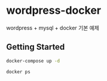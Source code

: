 # wordpress-docker
wordpress + mysql + docker 기본 예제

## Getting Started

```bash
docker-compose up -d

docker ps
```